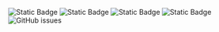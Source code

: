 ![Static Badge](https://img.shields.io/badge/blacklists-61-000000) ![Static Badge](https://img.shields.io/badge/blacklisted-2983139-cc0000) ![Static Badge](https://img.shields.io/badge/whitelisted-2254-00CC00) ![Static Badge](https://img.shields.io/badge/streaming_blacklist-28107-000000) ![GitHub issues](https://img.shields.io/github/issues/fabriziosalmi/blacklists)
